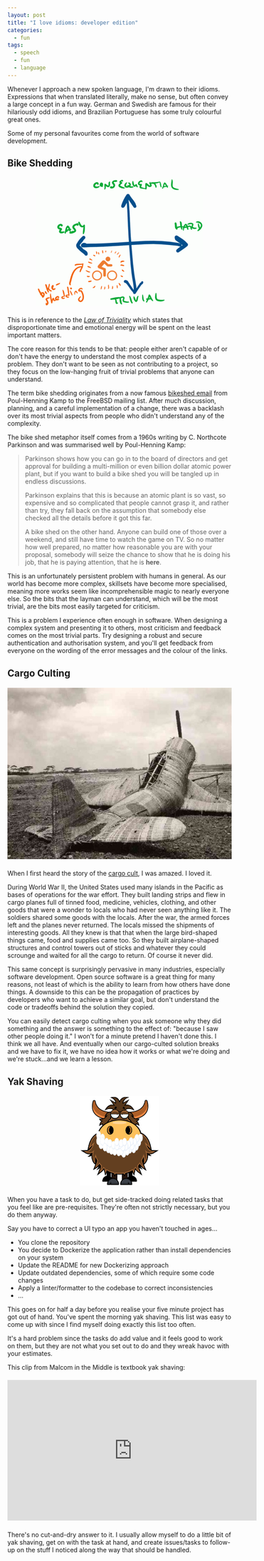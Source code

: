 ```yaml
---
layout: post
title: "I love idioms: developer edition"
categories:
  - fun
tags:
  - speech
  - fun
  - language
---
```


Whenever I approach a new spoken language, I'm drawn to their idioms.
Expressions that when translated literally, make no sense, but often convey
a large concept in a fun way. German and Swedish are famous for their hilariously
odd idioms, and Brazilian Portuguese has some truly colourful great ones.

Some of my personal favourites come from the world of software development.

## Bike Shedding

<div style="text-align: center; margin: 20px auto">
  <img src="/images/bikeshed.gif" alt="Cargo Cult Airplane" />
</div>

This is in reference to the *[Law of Triviality]* which states that disproportionate
time and emotional energy will be spent on the least important matters.

The core reason for this tends to be that: people either aren't capable of or
don't have the energy to understand the most complex aspects of a problem.
They don't want to be seen as not contributing to a project, so they focus
on the low-hanging fruit of trivial problems that anyone can understand.

The term bike shedding originates from a now famous [bikeshed email] from
Poul-Henning Kamp to the FreeBSD mailing list. After much discussion, planning,
and a careful implementation of a change, there was a backlash over its most
trivial aspects from people who didn't understand any of the complexity.

The bike shed metaphor itself comes from a 1960s writing by C. Northcote Parkinson
and was summarised well by Poul-Henning Kamp:

> Parkinson shows how you can go in to the board of directors and
get approval for building a multi-million or even billion dollar
atomic power plant, but if you want to build a bike shed you will
be tangled up in endless discussions.
>
> Parkinson explains that this is because an atomic plant is so vast,
so expensive and so complicated that people cannot grasp it, and
rather than try, they fall back on the assumption that somebody
else checked all the details before it got this far.
>
> A bike shed on the other hand.  Anyone can build one of those over
a weekend, and still have time to watch the game on TV.  So no
matter how well prepared, no matter how reasonable you are with
your proposal, somebody will seize the chance to show that he is
doing his job, that he is paying attention, that he is __here__.

This is an unfortunately persistent problem with humans in general. As our world
has become more complex, skillsets have become more specialised, meaning more
works seem like incomprehensible magic to nearly everyone else.
So the bits that the layman can understand, which will be the most trivial,
are the bits most easily targeted for criticism.

This is a problem I experience often enough in software. When designing a complex
system and presenting it to others, most criticism and feedback comes on the
most trivial parts. Try designing a robust and secure authentication and
authorisation system, and you'll get feedback from everyone on the wording of the
error messages and the colour of the links.


## Cargo Culting

<div style="text-align: center; margin: 20px auto">
  <img src="/images/cargo-cult.jpg" alt="Cargo Cult Airplane" />
</div>

When I first heard the story of the [cargo cult], I was amazed. I loved it.

During World War II, the United States used many islands in the Pacific as
bases of operations for the war effort. They built landing strips and flew in
cargo planes full of tinned food, medicine, vehicles, clothing, and other goods
that were a wonder to locals who had never seen anything like it. The soldiers
shared some goods with the locals. After the war, the armed forces left and the
planes never returned. The locals missed the shipments of interesting goods.
All they knew is that that when the large bird-shaped things came,
food and supplies came too. So they built airplane-shaped
structures and control towers out of sticks and whatever they could scrounge and
waited for all the cargo to return. Of course it never did.

This same concept is surprisingly pervasive in many industries, especially software development.
Open source software is a great thing for many reasons, not least of which is the
ability to learn from how others have done things. A downside to this can be
the propagation of practices by developers who want to achieve a similar goal,
but don't understand the code or tradeoffs behind the solution they copied.

You can easily detect cargo culting when you ask someone why they did something
and the answer is something to the effect of: "because I saw other people doing it."
I won't for a minute pretend I haven't done this. I think we all have. And eventually
when our cargo-culted solution breaks and we have to fix it, we have no idea how it
works or what we're doing and we're stuck...and we learn a lesson.


## Yak Shaving

<div style="text-align: center; margin: 20px auto">
  <img src="/images/yak-shaving.png" alt="Yak Shaving" style="height: 200px" />
</div>

When you have a task to do, but get side-tracked doing related tasks that you
feel like are pre-requisites. They're often not strictly necessary, but you do them
anyway.

Say you have to correct a UI typo an app you haven't touched in ages...

* You clone the repository
* You decide to Dockerize the application rather than install dependencies on your system
* Update the README for new Dockerizing approach
* Update outdated dependencies, some of which require some code changes
* Apply a linter/formatter to the codebase to correct inconsistencies
* ...

This goes on for half a day before you realise your five minute project has got out
of hand. You've spent the morning yak shaving. This list was easy to come up with
since I find myself doing exactly this list too often.

It's a hard problem since the tasks do add value and it feels good to work on them,
but they are not what you set out to do and they wreak havoc with your estimates.

This clip from Malcom in the Middle is textbook yak shaving:

<div style="text-align: center; margin: 20px auto">
  <iframe width="560" height="315" src="https://www.youtube.com/embed/8fnfeuoh4s8" frameborder="0" allow="accelerometer; autoplay; encrypted-media; gyroscope; picture-in-picture" allowfullscreen></iframe>
</div>

There's no cut-and-dry answer to it. I usually allow myself to do a little bit of
yak shaving, get on with the task at hand, and create issues/tasks to follow-up
on the stuff I noticed along the way that should be handled.


[Law of Triviality]: https://en.wikipedia.org/wiki/Law_of_triviality
[bikeshed email]: http://phk.freebsd.dk/sagas/bikeshed/
[Cargo cult]: https://en.wikipedia.org/wiki/Cargo_cult
